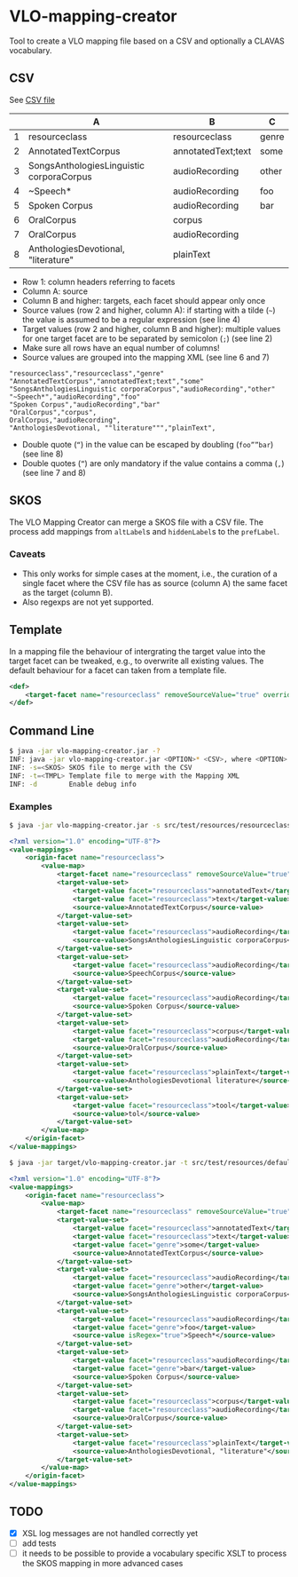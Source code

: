 # VLO-mapping-creator
Tool to create a VLO mapping file based on a CSV and optionally a CLAVAS vocabulary.

## CSV

See [CSV file](src/test/resources/resourceclass-full.csv)

|   | A                                        | B                  | C     |
| - | ---------------------------------------- | ------------------ | ----- |
| 1 | resourceclass                            | resourceclass      | genre |
| 2 | AnnotatedTextCorpus                      | annotatedText;text | some  |
| 3 | SongsAnthologiesLinguistic corporaCorpus | audioRecording     | other |
| 4 | ~Speech*                                 | audioRecording     | foo   |
| 5 | Spoken Corpus                            | audioRecording     | bar   |
| 6 | OralCorpus                               | corpus             |       |
| 7 | OralCorpus                               | audioRecording     |       |
| 8 | AnthologiesDevotional, "literature"      | plainText          |       |

- Row 1: column headers referring to facets
- Column A: source
- Column B and higher: targets, each facet should appear only once
- Source values (row 2 and higher, column A): if starting with a tilde (`~`) the value is assumed to be a regular expression (see line 4)
- Target values (row 2 and higher, column B and higher): multiple values for one target facet are to be separated by semicolon (`;`) (see line 2)
- Make sure all rows have an equal number of columns!
- Source values are grouped into the mapping XML (see line 6 and 7)

```
"resourceclass","resourceclass","genre"
"AnnotatedTextCorpus","annotatedText;text","some"
"SongsAnthologiesLinguistic corporaCorpus","audioRecording","other"
"~Speech*","audioRecording","foo"
"Spoken Corpus","audioRecording","bar"
"OralCorpus","corpus",
OralCorpus,"audioRecording",
"AnthologiesDevotional, ""literature""","plainText",
```

- Double quote (`“`) in the value can be escaped by doubling (`foo””bar`) (see line 8)
- Double quotes (`“`) are only mandatory if the value contains a comma (`,`) (see line 7 and 8)

## SKOS

The VLO Mapping Creator can merge a SKOS file with a CSV file. The process add mappings from `altLabel`s and `hiddenLabel`s to the `prefLabel`.

### Caveats

- This only works for simple cases at the moment, i.e., the curation of a single facet where the CSV file has as source (column A) the same facet as the target (column B).
- Also regexps are not yet supported.

## Template

In a mapping file the behaviour of intergrating the target value into the target facet can be tweaked, e.g., to overwrite all existing values. The default behaviour for a facet can taken from a template file.

```XML
<def>
    <target-facet name="resourceclass" removeSourceValue="true" overrideExistingValues="false"/>
</def>
``` 

## Command Line

```sh
$ java -jar vlo-mapping-creator.jar -?
INF: java -jar vlo-mapping-creator.jar <OPTION>* <CSV>, where <OPTION> is one of those:
INF: -s=<SKOS> SKOS file to merge with the CSV
INF: -t=<TMPL> Template file to merge with the Mapping XML
INF: -d        Enable debug info
```

### Examples

```sh
$ java -jar vlo-mapping-creator.jar -s src/test/resources/resourceclass.skos -t src/test/resources/default.xml src/test/resources/resourceclass.csv
```
```XML
<?xml version="1.0" encoding="UTF-8"?>
<value-mappings>
    <origin-facet name="resourceclass">
        <value-map>
            <target-facet name="resourceclass" removeSourceValue="true" overrideExistingValues="false"/>
            <target-value-set>
                <target-value facet="resourceclass">annotatedText</target-value>
                <target-value facet="resourceclass">text</target-value>
                <source-value>AnnotatedTextCorpus</source-value>
            </target-value-set>
            <target-value-set>
                <target-value facet="resourceclass">audioRecording</target-value>
                <source-value>SongsAnthologiesLinguistic corporaCorpus</source-value>
            </target-value-set>
            <target-value-set>
                <target-value facet="resourceclass">audioRecording</target-value>
                <source-value>SpeechCorpus</source-value>
            </target-value-set>
            <target-value-set>
                <target-value facet="resourceclass">audioRecording</target-value>
                <source-value>Spoken Corpus</source-value>
            </target-value-set>
            <target-value-set>
                <target-value facet="resourceclass">corpus</target-value>
                <target-value facet="resourceclass">audioRecording</target-value>
                <source-value>OralCorpus</source-value>
            </target-value-set>
            <target-value-set>
                <target-value facet="resourceclass">plainText</target-value>
                <source-value>AnthologiesDevotional literature</source-value>
            </target-value-set>
            <target-value-set>
                <target-value facet="resourceclass">tool</target-value>
                <source-value>tol</source-value>
            </target-value-set>
        </value-map>
    </origin-facet>
</value-mappings>
```

```sh
$ java -jar target/vlo-mapping-creator.jar -t src/test/resources/default.xml src/test/resources/resourceclass-full.csv
```
```XML
<?xml version="1.0" encoding="UTF-8"?>
<value-mappings>
    <origin-facet name="resourceclass">
        <value-map>
            <target-facet name="resourceclass" removeSourceValue="true" overrideExistingValues="false"/>
            <target-value-set>
                <target-value facet="resourceclass">annotatedText</target-value>
                <target-value facet="resourceclass">text</target-value>
                <target-value facet="genre">some</target-value>
                <source-value>AnnotatedTextCorpus</source-value>
            </target-value-set>
            <target-value-set>
                <target-value facet="resourceclass">audioRecording</target-value>
                <target-value facet="genre">other</target-value>
                <source-value>SongsAnthologiesLinguistic corporaCorpus</source-value>
            </target-value-set>
            <target-value-set>
                <target-value facet="resourceclass">audioRecording</target-value>
                <target-value facet="genre">foo</target-value>
                <source-value isRegex="true">Speech*</source-value>
            </target-value-set>
            <target-value-set>
                <target-value facet="resourceclass">audioRecording</target-value>
                <target-value facet="genre">bar</target-value>
                <source-value>Spoken Corpus</source-value>
            </target-value-set>
            <target-value-set>
                <target-value facet="resourceclass">corpus</target-value>
                <target-value facet="resourceclass">audioRecording</target-value>
                <source-value>OralCorpus</source-value>
            </target-value-set>
            <target-value-set>
                <target-value facet="resourceclass">plainText</target-value>
                <source-value>AnthologiesDevotional, "literature"</source-value>
            </target-value-set>
        </value-map>
    </origin-facet>
</value-mappings>
```

## TODO

- [X] XSL log messages are not handled correctly yet
- [ ] add tests
- [ ] it needs to be possible to provide a vocabulary specific XSLT to process the SKOS mapping in more advanced cases